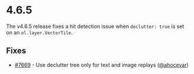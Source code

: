 # 4.6.5

The v4.6.5 release fixes a hit detection issue when `declutter: true` is set on an `ol.layer.VectorTile`.

## Fixes

 * [#7669](https://github.com/openlayers/openlayers/pull/7559) - Use declutter tree only for text and image replays ([@ahocevar](https://github.com/ahocevar))
